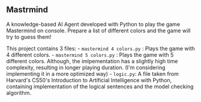 ## Mastrmind

A knowledge-based AI Agent developed with Python to play the game Mastermind on console.
Prepare a list of different colors and the game will try to guess them!

This project contains 3 files:
    - `mastermind 4 colors.py` : Plays the game with 4 different colors.
    - `mastermind 5 colors.py` : Plays the game with 5 different colors. Although, the imlpementation has a slightly high time complexity, resulting in longer playing duration. (I'm considering implementing it in a more optimized way)
    - `logic.py`: A file taken from Harvard's CS50's Introduction to Artificial Intelligence with Python, containing implementation of the logical sentences and the model checking algorithm.
